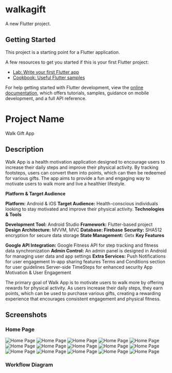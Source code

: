 # walkagift

A new Flutter project.

## Getting Started

This project is a starting point for a Flutter application.

A few resources to get you started if this is your first Flutter project:

- [Lab: Write your first Flutter app](https://docs.flutter.dev/get-started/codelab)
- [Cookbook: Useful Flutter samples](https://docs.flutter.dev/cookbook)

For help getting started with Flutter development, view the
[online documentation](https://docs.flutter.dev/), which offers tutorials,
samples, guidance on mobile development, and a full API reference.
# Project Name
Walk Gift App
## Description
Walk App is a health motivation application designed to encourage users to increase their daily steps
and improve their physical activity. 
By tracking footsteps, users can convert them into points, which can then be redeemed for various gifts. 
The app aims to provide a fun and engaging way to motivate users to walk more and live a healthier lifestyle.

**Platform & Target Audience**

**Platform:** Android & iOS
**Target Audience:** Health-conscious individuals looking to stay motivated and improve their physical activity.
**Technologies & Tools**

**Development Tool:** Android Studio
**Framework:** Flutter-based project
**Design Architecture:** MVVM, MVC
**Database: Firebase**
**Security:** SHA512 encryption for secure data storage
**State Management:** Getx
**Key Features**

**Google API Integration:** Google Fitness API for step tracking and fitness data synchronization
**Admin Control:** An admin panel is designed in Android for managing user data and app settings
**Extra Services:**
Push Notifications for user engagement
In-app sharing features
Terms and Conditions section for user guidelines
Server-side TimeSteps for enhanced security
App Motivation & User Engagement

The primary goal of Walk App is to motivate users to walk more by offering rewards for physical activity.
As users increase their daily steps, they earn points, which can be used to purchase various gifts, 
creating a rewarding experience that encourages consistent engagement and physical fitness.
## Screenshots
### Home Page
![Home Page](images/pic1.jpeg)
![Home Page](images/pic2.jpeg)
![Home Page](images/pic3.jpeg)
![Home Page](images/pic4.jpeg)
![Home Page](images/pic5.jpeg)
![Home Page](images/pic6.jpeg)
![Home Page](images/pic7.jpeg)
![Home Page](images/pic8.jpeg)
![Home Page](images/pic9.jpeg)
![Home Page](images/pic10.jpeg)
![Home Page](images/pic11.jpeg)
![Home Page](images/pic12.jpeg)
![Home Page](images/pic13.jpeg)
![Home Page](images/pic14.jpeg)
![Home Page](images/pic15.jpeg)



### Workflow Diagram

[//]: # (![Workflow Diagram]&#40;images/workflow-diagram.png&#41;)